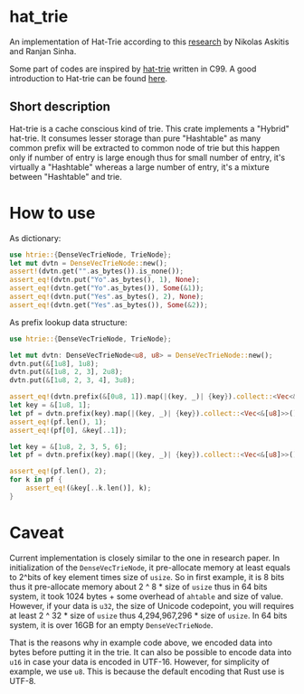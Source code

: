 # hat_trie
An implementation of Hat-Trie according to this [research](https://dl.acm.org/doi/pdf/10.5555/1273749.1273761) by Nikolas Askitis and Ranjan Sinha.

Some part of codes are inspired by [hat-trie](https://github.com/dcjones/hat-trie) written in C99.
A good introduction to Hat-trie can be found [here](https://github.com/Tessil/hat-trie).

## Short description
Hat-trie is a cache conscious kind of trie. This crate implements a "Hybrid" hat-trie. It consumes lesser storage than pure "Hashtable" as many common prefix will be extracted to common node of trie but this happen only if number of entry is large enough thus for small number of entry, it's virtually a "Hashtable" whereas a large number of entry, it's a mixture between "Hashtable" and trie.

# How to use
As dictionary:
```rust
use htrie::{DenseVecTrieNode, TrieNode};
let mut dvtn = DenseVecTrieNode::new();
assert!(dvtn.get("".as_bytes()).is_none());
assert_eq!(dvtn.put("Yo".as_bytes(), 1), None);
assert_eq!(dvtn.get("Yo".as_bytes()), Some(&1));
assert_eq!(dvtn.put("Yes".as_bytes(), 2), None);
assert_eq!(dvtn.get("Yes".as_bytes()), Some(&2));
```
As prefix lookup data structure:
```rust
use htrie::{DenseVecTrieNode, TrieNode};

let mut dvtn: DenseVecTrieNode<u8, u8> = DenseVecTrieNode::new();
dvtn.put(&[1u8], 1u8);
dvtn.put(&[1u8, 2, 3], 2u8);
dvtn.put(&[1u8, 2, 3, 4], 3u8);

assert_eq!(dvtn.prefix(&[0u8, 1]).map(|(key, _)| {key}).collect::<Vec<&[u8]>>().len(), 0);
let key = &[1u8, 1];
let pf = dvtn.prefix(key).map(|(key, _)| {key}).collect::<Vec<&[u8]>>();
assert_eq!(pf.len(), 1);
assert_eq!(pf[0], &key[..1]);

let key = &[1u8, 2, 3, 5, 6];
let pf = dvtn.prefix(key).map(|(key, _)| {key}).collect::<Vec<&[u8]>>();

assert_eq!(pf.len(), 2);
for k in pf {
    assert_eq!(&key[..k.len()], k);
}
```

# Caveat
Current implementation is closely similar to the one in research paper. In initialization of the `DenseVecTrieNode`, it pre-allocate memory at least equals to 2^bits of key element times size of `usize`. So in first example, it is 8 bits thus it pre-allocate memory about 2 ^ 8 * size of `usize` thus in 64 bits system, it took 1024 bytes + some overhead of `ahtable` and size of value. However, if your data is `u32`, the size of Unicode codepoint, you will requires at least 2 ^ 32 * size of `usize` thus 4,294,967,296 * size of `usize`. In 64 bits system, it is over 16GB for an empty `DenseVecTrieNode`.

That is the reasons why in example code above, we encoded data into bytes before putting it in the trie. It can also be possible to encode data into `u16` in case your data is encoded in UTF-16. However, for simplicity of example, we use `u8`. This is because the default encoding that Rust use is UTF-8.